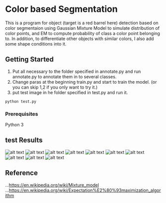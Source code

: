 # Color based Segmentation

This is a program for object (target is a red barrel here) detection based on color segmentaion using Gaussian Mixture Model to simulate distribution of color points, and EM to compute probability of class a color point belonging to. In addition, to differentiate other objects with similar colors, I also add some shape conditions into it.

## Getting Started
1. Put all necessary to the folder specified in annotate.py and run annotate.py to annotate them in to several classes.
2. Change paras at the beginning train.py and start to train the model. (or you can skip 1,2 if you only want to try it.) 
2. put test image in he folder specified in test.py and run it. 

```
python test.py
```

### Prerequisites

Python 3


## test Results

![alt text](https://github.com/Ougui9/Color_based-_segmentation/blob/master/res/bbox001.png)
![alt text](https://github.com/Ougui9/Color_based-_segmentation/blob/master/res/bbox002.png)
![alt text](https://github.com/Ougui9/Color_based-_segmentation/blob/master/res/bbox003.png)
![alt text](https://github.com/Ougui9/Color_based-_segmentation/blob/master/res/bbox004.png)
![alt text](https://github.com/Ougui9/Color_based-_segmentation/blob/master/res/bbox005.png)
![alt text](https://github.com/Ougui9/Color_based-_segmentation/blob/master/res/bbox006.png)
![alt text](https://github.com/Ougui9/Color_based-_segmentation/blob/master/res/bbox007.png)
![alt text](https://github.com/Ougui9/Color_based-_segmentation/blob/master/res/bbox008.png)
![alt text](https://github.com/Ougui9/Color_based-_segmentation/blob/master/res/bbox009.png)
![alt text](https://github.com/Ougui9/Color_based-_segmentation/blob/master/res/bbox010.png)



## Reference
...https://en.wikipedia.org/wiki/Mixture_model
...https://en.wikipedia.org/wiki/Expectation%E2%80%93maximization_algorithm